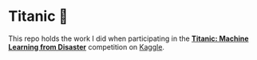 # Titanic 🚢

This repo holds the work I did when participating in the [**Titanic: Machine Learning from Disaster**](https://www.kaggle.com/c/titanic) competition on [Kaggle](https://www.kaggle.com).
